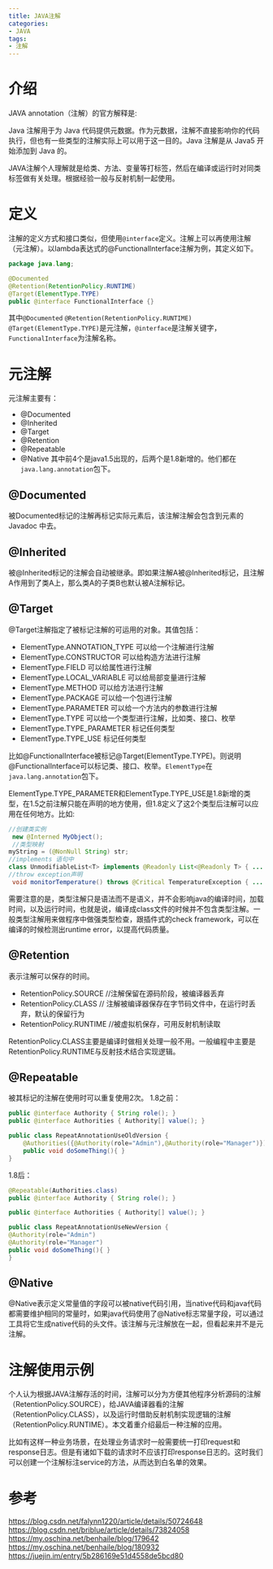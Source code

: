 ```yaml
---
title: JAVA注解
categories:
- JAVA
tags:
- 注解
---
```

# 介绍
JAVA annotation（注解）的官方解释是:
>
Java 注解用于为 Java 代码提供元数据。作为元数据，注解不直接影响你的代码执行，但也有一些类型的注解实际上可以用于这一目的。Java 注解是从 Java5 开始添加到 Java 的。
>
<!--more-->
JAVA注解个人理解就是给类、方法、变量等打标签，然后在编译或运行时对同类标签做有关处理。根据经验一般与反射机制一起使用。

# 定义
注解的定义方式和接口类似，但使用`@interface`定义。注解上可以再使用注解（元注解）。以lambda表达式的@FunctionalInterface注解为例，其定义如下。
```java
package java.lang;

@Documented
@Retention(RetentionPolicy.RUNTIME)
@Target(ElementType.TYPE)
public @interface FunctionalInterface {}
```
其中`@Documented` `@Retention(RetentionPolicy.RUNTIME)` `@Target(ElementType.TYPE)`是元注解，`@interface`是注解关键字，`FunctionalInterface`为注解名称。

# 元注解
元注解主要有：
* @Documented
* @Inherited
* @Target
* @Retention
* @Repeatable
* @Native
其中前4个是java1.5出现的，后两个是1.8新增的。他们都在`java.lang.annotation`包下。

## @Documented
被Documented标记的注解再标记实际元素后，该注解注解会包含到元素的 Javadoc 中去。

## @Inherited
被@Inherited标记的注解会自动被继承。即如果注解A被@Inherited标记，且注解A作用到了类A上，那么类A的子类B也默认被A注解标记。

## @Target
@Target注解指定了被标记注解的可运用的对象。其值包括：

* ElementType.ANNOTATION_TYPE 可以给一个注解进行注解
* ElementType.CONSTRUCTOR 可以给构造方法进行注解
* ElementType.FIELD 可以给属性进行注解
* ElementType.LOCAL_VARIABLE 可以给局部变量进行注解
* ElementType.METHOD 可以给方法进行注解
* ElementType.PACKAGE 可以给一个包进行注解
* ElementType.PARAMETER 可以给一个方法内的参数进行注解
* ElementType.TYPE 可以给一个类型进行注解，比如类、接口、枚举
* ElementType.TYPE_PARAMETER 标记任何类型
* ElementType.TYPE_USE 标记任何类型

比如@FunctionalInterface被标记@Target(ElementType.TYPE)。则说明@FunctionalInterface可以标记类、接口、枚举。`ElementType`在`java.lang.annotation`包下。  


ElementType.TYPE_PARAMETER和ElementType.TYPE_USE是1.8新增的类型，在1.5之前注解只能在声明的地方使用，但1.8定义了这2个类型后注解可以应用在任何地方。比如:
```java
//创建类实例
 new @Interned MyObject();
 //类型映射
myString = (@NonNull String) str;
//implements 语句中
class UnmodifiableList<T> implements @Readonly List<@Readonly T> { ... }
//throw exception声明
 void monitorTemperature() throws @Critical TemperatureException { ... }
```
需要注意的是，类型注解只是语法而不是语义，并不会影响java的编译时间，加载时间，以及运行时间，也就是说，编译成class文件的时候并不包含类型注解。一般类型注解用来做程序中做强类型检查，跟插件式的check framework，可以在编译的时候检测出runtime error，以提高代码质量。  

## @Retention
表示注解可以保存的时间。
* RetentionPolicy.SOURCE //注解保留在源码阶段，被编译器丢弃
* RetentionPolicy.CLASS // 注解被编译器保存在字节码文件中，在运行时丢弃，默认的保留行为
* RetentionPolicy.RUNTIME //被虚拟机保存，可用反射机制读取

RetentionPolicy.CLASS主要是编译时做相关处理一般不用。一般编程中主要是RetentionPolicy.RUNTIME与反射技术结合实现逻辑。

## @Repeatable
被其标记的注解在使用时可以重复使用2次。
1.8之前：
```java
public @interface Authority { String role(); } 
public @interface Authorities { Authority[] value(); }

public class RepeatAnnotationUseOldVersion {
    @Authorities({@Authority(role="Admin"),@Authority(role="Manager")}) 
    public void doSomeThing(){ } 
}
```
1.8后：
```java
@Repeatable(Authorities.class) 
public @interface Authority { String role(); } 

public @interface Authorities { Authority[] value(); }

public class RepeatAnnotationUseNewVersion { 
@Authority(role="Admin") 
@Authority(role="Manager") 
public void doSomeThing(){ } 
}
```

## @Native
@Native表示定义常量值的字段可以被native代码引用，当native代码和java代码都需要维护相同的常量时，如果java代码使用了@Native标志常量字段，可以通过工具将它生成native代码的头文件。该注解与元注解放在一起，但看起来并不是元注解。

# 注解使用示例
个人认为根据JAVA注解存活的时间，注解可以分为方便其他程序分析源码的注解（RetentionPolicy.SOURCE），给JAVA编译器看的注解（RetentionPolicy.CLASS），以及运行时借助反射机制实现逻辑的注解（RetentionPolicy.RUNTIME）。本文着重介绍最后一种注解的应用。  


比如有这样一种业务场景，在处理业务请求时一般需要统一打印request和response日志。但是有诸如下载的请求时不应该打印response日志的。这时我们可以创建一个注解标注service的方法，从而达到白名单的效果。

# 参考
https://blog.csdn.net/falynn1220/article/details/50724648
https://blog.csdn.net/briblue/article/details/73824058
https://my.oschina.net/benhaile/blog/179642
https://my.oschina.net/benhaile/blog/180932
https://juejin.im/entry/5b286169e51d4558de5bcd80